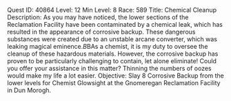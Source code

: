 Quest ID: 40864
Level: 12
Min Level: 8
Race: 589
Title: Chemical Cleanup
Description: As you may have noticed, the lower sections of the Reclamation Facility have been contaminated by a chemical leak, which has resulted in the appearance of corrosive backup. These dangerous substances were created due to an unstable arcane converter, which was leaking magical eminence.$B$BAs a chemist, it is my duty to oversee the cleanup of these hazardous materials. However, the corrosive backup has proven to be particularly challenging to contain, let alone eliminate! Could you offer your assistance in this matter? Thinning the numbers of oozes would make my life a lot easier.
Objective: Slay 8 Corrosive Backup from the lower levels for Chemist Glowsight at the Gnomeregan Reclamation Facility in Dun Morogh.
